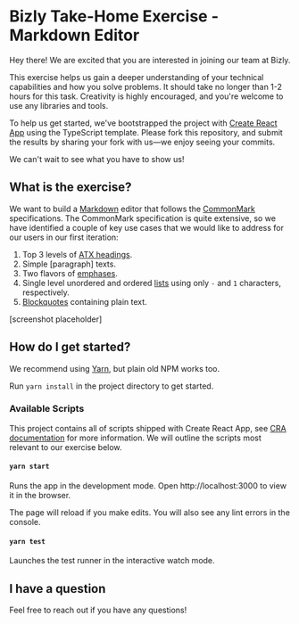# Bizly Take-Home Exercise - Markdown Editor

Hey there! We are excited that you are interested in joining our team at Bizly.

This exercise helps us gain a deeper understanding of your technical capabilities and how you solve problems. It should take no longer than 1-2 hours for this task. Creativity is highly encouraged, and you're welcome to use any libraries and tools. 

To help us get started, we've bootstrapped the project with [Create React App](http://create-react-app.dev/) using the TypeScript template. Please fork this repository, and submit the results by sharing your fork with us—we enjoy seeing your commits.

We can't wait to see what you have to show us!

## What is the exercise?

We want to build a [Markdown](https://daringfireball.net/projects/markdown/) editor that follows the [CommonMark](https://commonmark.org/) specifications. The CommonMark specification is quite extensive, so we have identified a couple of key use cases that we would like to address for our users in our first iteration:

1. Top 3 levels of [ATX headings](https://spec.commonmark.org/0.29/#atx-headings).
1. Simple [paragraph] texts.
1. Two flavors of [emphases](https://spec.commonmark.org/0.29/#emphasis-and-strong-emphasis).
1. Single level unordered and ordered [lists](https://spec.commonmark.org/0.29/#lists) using only `-` and `1` characters, respectively.
1. [Blockquotes](https://spec.commonmark.org/0.29/#block-quotes) containing plain text.

[screenshot placeholder]

## How do I get started?

We recommend using [Yarn](https://yarnpkg.com/), but plain old NPM works too.

Run `yarn install` in the project directory to get started.

### Available Scripts

This project contains all of scripts shipped with Create React App, see [CRA documentation](https://create-react-app.dev/docs/available-scripts/) for more information. We will outline the scripts most relevant to our exercise below.

#### `yarn start`

Runs the app in the development mode. Open http://localhost:3000 to view it in the browser.

The page will reload if you make edits. You will also see any lint errors in the console.

#### `yarn test`

Launches the test runner in the interactive watch mode.

## I have a question

Feel free to reach out if you have any questions!

